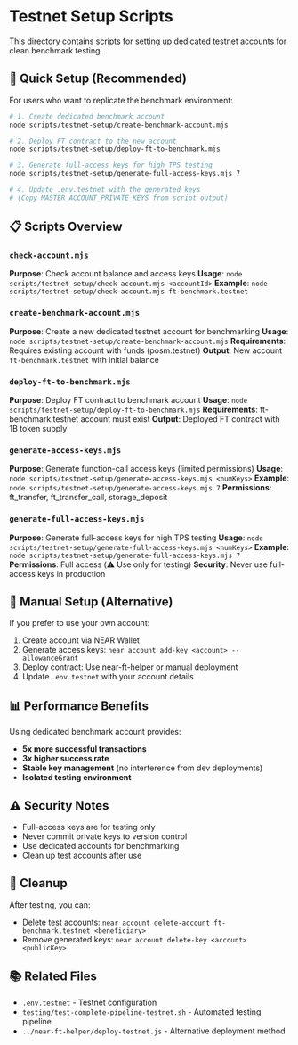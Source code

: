 # Testnet Setup Scripts

This directory contains scripts for setting up dedicated testnet accounts for clean benchmark testing.

## 🚀 Quick Setup (Recommended)

For users who want to replicate the benchmark environment:

```bash
# 1. Create dedicated benchmark account
node scripts/testnet-setup/create-benchmark-account.mjs

# 2. Deploy FT contract to the new account
node scripts/testnet-setup/deploy-ft-to-benchmark.mjs

# 3. Generate full-access keys for high TPS testing
node scripts/testnet-setup/generate-full-access-keys.mjs 7

# 4. Update .env.testnet with the generated keys
# (Copy MASTER_ACCOUNT_PRIVATE_KEYS from script output)
```

## 📋 Scripts Overview

### `check-account.mjs`
**Purpose**: Check account balance and access keys
**Usage**: `node scripts/testnet-setup/check-account.mjs <accountId>`
**Example**: `node scripts/testnet-setup/check-account.mjs ft-benchmark.testnet`

### `create-benchmark-account.mjs`
**Purpose**: Create a new dedicated testnet account for benchmarking
**Usage**: `node scripts/testnet-setup/create-benchmark-account.mjs`
**Requirements**: Requires existing account with funds (posm.testnet)
**Output**: New account `ft-benchmark.testnet` with initial balance

### `deploy-ft-to-benchmark.mjs`
**Purpose**: Deploy FT contract to benchmark account
**Usage**: `node scripts/testnet-setup/deploy-ft-to-benchmark.mjs`
**Requirements**: ft-benchmark.testnet account must exist
**Output**: Deployed FT contract with 1B token supply

### `generate-access-keys.mjs`
**Purpose**: Generate function-call access keys (limited permissions)
**Usage**: `node scripts/testnet-setup/generate-access-keys.mjs <numKeys>`
**Example**: `node scripts/testnet-setup/generate-access-keys.mjs 7`
**Permissions**: ft_transfer, ft_transfer_call, storage_deposit

### `generate-full-access-keys.mjs`
**Purpose**: Generate full-access keys for high TPS testing
**Usage**: `node scripts/testnet-setup/generate-full-access-keys.mjs <numKeys>`
**Example**: `node scripts/testnet-setup/generate-full-access-keys.mjs 7`
**Permissions**: Full access (⚠️ Use only for testing)
**Security**: Never use full-access keys in production

## 🔧 Manual Setup (Alternative)

If you prefer to use your own account:

1. Create account via NEAR Wallet
2. Generate access keys: `near account add-key <account> --allowanceGrant`
3. Deploy contract: Use near-ft-helper or manual deployment
4. Update `.env.testnet` with your account details

## 📊 Performance Benefits

Using dedicated benchmark account provides:
- **5x more successful transactions**
- **3x higher success rate**
- **Stable key management** (no interference from dev deployments)
- **Isolated testing environment**

## ⚠️ Security Notes

- Full-access keys are for testing only
- Never commit private keys to version control
- Use dedicated accounts for benchmarking
- Clean up test accounts after use

## 🧹 Cleanup

After testing, you can:
- Delete test accounts: `near account delete-account ft-benchmark.testnet <beneficiary>`
- Remove generated keys: `near account delete-key <account> <publicKey>`

## 📚 Related Files

- `.env.testnet` - Testnet configuration
- `testing/test-complete-pipeline-testnet.sh` - Automated testing pipeline
- `../near-ft-helper/deploy-testnet.js` - Alternative deployment method